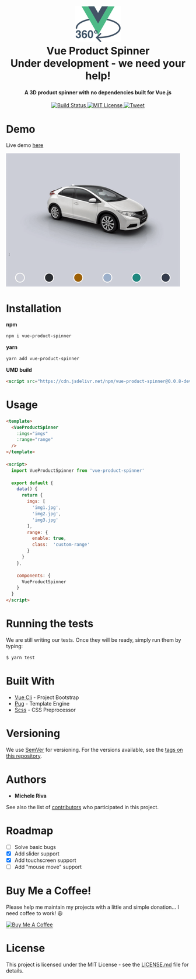<h1 align="center">
  <img src="/docs/logo.png" />
    <br />
      Vue Product Spinner <br />
      Under development - we need your help!
    <br />
</h1>

<h4 align="center">
  A 3D product spinner with no dependencies built for Vue.js
</h4>

<p align="center">
  <a href="https://travis-ci.org/micheleriva/vue-product-spinner">
    <img src="https://travis-ci.org/micheleriva/vue-product-spinner.svg?branch=master" alt="Build Status" />
  </a>
  <a href="https://opensource.org/licenses/MIT">
    <img src="https://img.shields.io/badge/License-MIT-yellow.svg" alt="MIT License" />
  </a>
  <a href="https://twitter.com/intent/tweet?text=An%20amazing%20vue%20js%20component&url=https://github.com/micheleriva/vue-product-spinner&hashtags=vuejs,vue,spinner,3D,component">
    <img src="https://img.shields.io/twitter/url/http/shields.io.svg?style=social" alt="Tweet" />
  </a>
</p>

# Demo

Live demo [here](https://micheleriva.github.io/vue-product-spinner/)

![Vue Product Spinner](/docs/VueProductSpinner.gif)

# Installation

**npm**
```sh
npm i vue-product-spinner
```

**yarn**
```sh
yarn add vue-product-spinner
```

**UMD build**
```html
<script src="https://cdn.jsdelivr.net/npm/vue-product-spinner@0.0.8-dev/dist/vue-product-spinner.umd.js" type="text/javascript"></script>
```

# Usage

```html
<template>
  <VueProductSpinner 
    :imgs="imgs" 
    :range="range"
  />
</template>

<script>
  import VueProductSpinner from 'vue-product-spinner'

  export default {
    data() {
      return {
        imgs: [
          'img1.jpg',
          'img2.jpg',
          'img3.jpg'
        ],
        range: {
          enable: true,
          class:  'custom-range'
        }
      }
    },

    components: {
      VueProductSpinner
    }
  }
</script>

```

# Running the tests
We are still writing our tests. Once they will be ready, simply run them by typing:

```sh
$ yarn test
```

# Built With
- [Vue Cli](https://cli.vuejs.org/) - Project Bootstrap
- [Pug](https://pugjs.org) - Template Engine
- [Scss](https://sass-lang.com/) - CSS Preprocessor

# Versioning
We use [SemVer](https://semver.org/) for versioning. For the versions available, see the [tags on this repository](https://github.com/micheleriva/vue-product-spinner/tags).

# Authors

- **Michele Riva**

See also the list of [contributors](https://github.com/micheleriva/vue-product-spinner/graphs/contributors) who participated in this project.


# Roadmap

- [ ] Solve basic bugs
- [x] Add slider support
- [x] Add touchscreen support
- [ ] Add "mouse move" support

# Buy Me a Coffee!

Please help me maintain my projects with a little and simple donation... I need coffee to work! 😃

<a href="https://www.buymeacoffee.com/miiitch" target="_blank"><img src="https://www.buymeacoffee.com/assets/img/custom_images/orange_img.png" alt="Buy Me A Coffee" style="height: 41px !important;width: 174px !important;box-shadow: 0px 3px 2px 0px rgba(190, 190, 190, 0.5) !important;-webkit-box-shadow: 0px 3px 2px 0px rgba(190, 190, 190, 0.5) !important;" ></a>

# License
This project is licensed under the MIT License - see the [LICENSE.md]((/LICENSE.md)) file for details.
